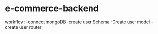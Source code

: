# e-commerce-backend

workflow:
-connect mongoDB
-create user Schema
-Create user model
-create user router
